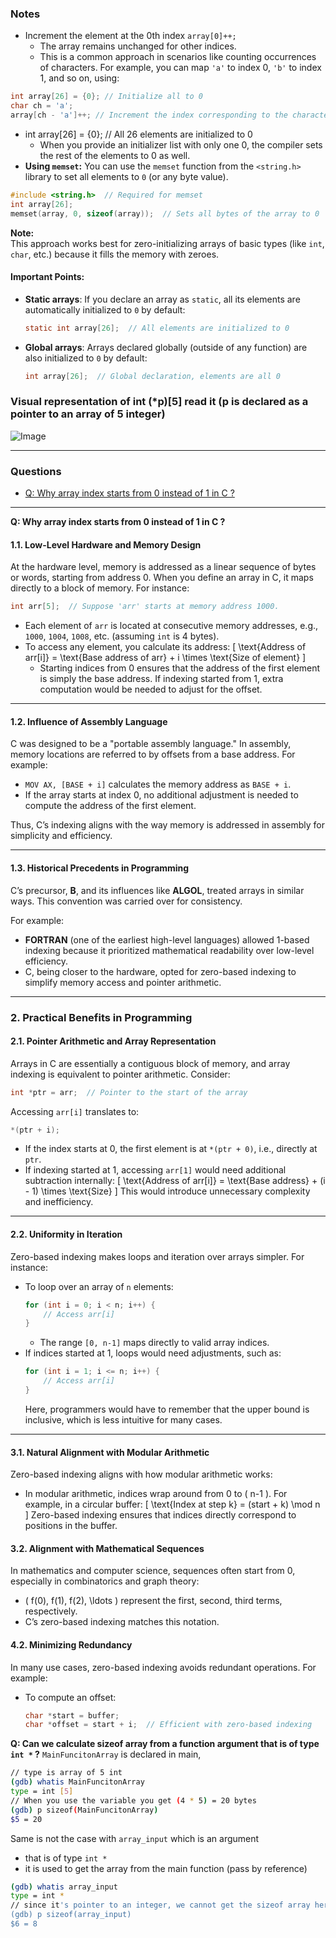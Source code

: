 ### Notes
- Increment the element at the 0th index `array[0]++;`
    - The array remains unchanged for other indices.
    - This is a common approach in scenarios like counting occurrences of characters. For example, you can map `'a'` to index 0, `'b'` to index 1, and so on, using:
```c
int array[26] = {0}; // Initialize all to 0
char ch = 'a';
array[ch - 'a']++; // Increment the index corresponding to the character
```
- int array[26] = {0};  // All 26 elements are initialized to 0
    - When you provide an initializer list with only one 0, the compiler sets the rest of the elements to 0 as well.
- **Using `memset`:** You can use the `memset` function from the `<string.h>` library to set all elements to `0` (or any byte value).
```c
#include <string.h>  // Required for memset
int array[26];
memset(array, 0, sizeof(array));  // Sets all bytes of the array to 0
```
**Note:**  
This approach works best for zero-initializing arrays of basic types (like `int`, `char`, etc.) because it fills the memory with zeroes.
#### Important Points:
- **Static arrays**: If you declare an array as `static`, all its elements are automatically initialized to `0` by default:
  ```c
  static int array[26];  // All elements are initialized to 0
  ```
- **Global arrays**: Arrays declared globally (outside of any function) are also initialized to `0` by default:
  ```c
  int array[26];  // Global declaration, elements are all 0

### Visual representation of int (*p)[5] read it (p is declared as a pointer to an array of 5 integer)

![Image](https://github.com/user-attachments/assets/4f960cc7-61b7-4aa7-b0a5-dce974dc6898)

---

### Questions 

- [Q: Why array index starts from 0 instead of 1 in C ?](https://github.com/M0hanrajp/c-programming/blob/b385257def2cde2da15f299ab0e7f1750288469f/programming_concepts/arrays/notes.md?plain=1#L7)

---

**Q: Why array index starts from 0 instead of 1 in C ?**

#### 1.1. **Low-Level Hardware and Memory Design**
At the hardware level, memory is addressed as a linear sequence of bytes or words, starting from address 0. When you define an array in C, it maps directly to a block of memory. For instance:
```c
int arr[5];  // Suppose 'arr' starts at memory address 1000.
```
- Each element of `arr` is located at consecutive memory addresses, e.g., `1000`, `1004`, `1008`, etc. (assuming `int` is 4 bytes).
- To access any element, you calculate its address:
  \[
  \text{Address of arr[i]} = \text{Base address of arr} + i \times \text{Size of element}
  \]
  - Starting indices from 0 ensures that the address of the first element is simply the base address. If indexing started from 1, extra computation would be needed to adjust for the offset.

---

#### 1.2. **Influence of Assembly Language**
C was designed to be a "portable assembly language." In assembly, memory locations are referred to by offsets from a base address. For example:
- `MOV AX, [BASE + i]` calculates the memory address as `BASE + i`.
- If the array starts at index 0, no additional adjustment is needed to compute the address of the first element.

Thus, C’s indexing aligns with the way memory is addressed in assembly for simplicity and efficiency.

---

#### 1.3. **Historical Precedents in Programming**
C’s precursor, **B**, and its influences like **ALGOL**, treated arrays in similar ways. This convention was carried over for consistency.

For example:
- **FORTRAN** (one of the earliest high-level languages) allowed 1-based indexing because it prioritized mathematical readability over low-level efficiency.
- C, being closer to the hardware, opted for zero-based indexing to simplify memory access and pointer arithmetic.

---

### **2. Practical Benefits in Programming**

#### 2.1. **Pointer Arithmetic and Array Representation**
Arrays in C are essentially a contiguous block of memory, and array indexing is equivalent to pointer arithmetic. Consider:
```c
int *ptr = arr;  // Pointer to the start of the array
```
Accessing `arr[i]` translates to:
```c
*(ptr + i);
```
- If the index starts at 0, the first element is at `*(ptr + 0)`, i.e., directly at `ptr`.
- If indexing started at 1, accessing `arr[1]` would need additional subtraction internally:
  \[
  \text{Address of arr[i]} = \text{Base address} + (i - 1) \times \text{Size}
  \]
  This would introduce unnecessary complexity and inefficiency.

---

#### 2.2. **Uniformity in Iteration**
Zero-based indexing makes loops and iteration over arrays simpler. For instance:
- To loop over an array of `n` elements:
  ```c
  for (int i = 0; i < n; i++) {
      // Access arr[i]
  }
  ```
  - The range `[0, n-1]` maps directly to valid array indices.
- If indices started at 1, loops would need adjustments, such as:
  ```c
  for (int i = 1; i <= n; i++) {
      // Access arr[i]
  }
  ```
  Here, programmers would have to remember that the upper bound is inclusive, which is less intuitive for many cases.

---

#### 3.1. **Natural Alignment with Modular Arithmetic**
Zero-based indexing aligns with how modular arithmetic works:
- In modular arithmetic, indices wrap around from 0 to \( n-1 \). For example, in a circular buffer:
  \[
  \text{Index at step k} = (start + k) \mod n
  \]
  Zero-based indexing ensures that indices directly correspond to positions in the buffer.

#### 3.2. **Alignment with Mathematical Sequences**
In mathematics and computer science, sequences often start from 0, especially in combinatorics and graph theory:
- \( f(0), f(1), f(2), \ldots \) represent the first, second, third terms, respectively.
- C’s zero-based indexing matches this notation.

#### 4.2. **Minimizing Redundancy**
In many use cases, zero-based indexing avoids redundant operations. For example:
- To compute an offset:
  ```c
  char *start = buffer;
  char *offset = start + i;  // Efficient with zero-based indexing
  ```

**Q: Can we calculate sizeof array from a function argument that is of type `int *` ?**
`MainFuncitonArray` is declared in main, 
```bash
// type is array of 5 int
(gdb) whatis MainFuncitonArray
type = int [5]
// When you use the variable you get (4 * 5) = 20 bytes
(gdb) p sizeof(MainFuncitonArray)
$5 = 20
```
Same is not the case with `array_input` which is an argument
- that is of type `int *`
- it is used to get the array from the main function (pass by reference)
```bash
(gdb) whatis array_input
type = int *
// since it's pointer to an integer, we cannot get the sizeof array here
(gdb) p sizeof(array_input)
$6 = 8
```
